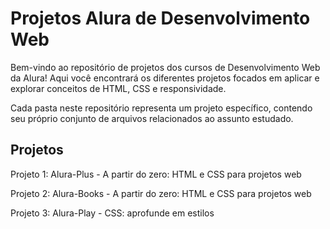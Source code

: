 # Projetos Alura de Desenvolvimento Web

Bem-vindo ao repositório de projetos dos cursos de Desenvolvimento Web da Alura! Aqui você encontrará os diferentes projetos focados em aplicar e explorar conceitos de HTML, CSS e responsividade.

Cada pasta neste repositório representa um projeto específico, contendo seu próprio conjunto de arquivos relacionados ao assunto estudado.

## Projetos
Projeto 1: Alura-Plus - A partir do zero: HTML e CSS para projetos web

Projeto 2: Alura-Books - A partir do zero: HTML e CSS para projetos web

Projeto 3: Alura-Play - CSS: aprofunde em estilos

